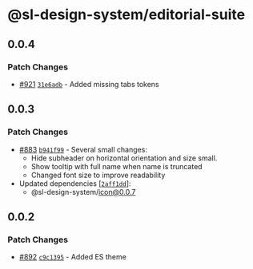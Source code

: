 # @sl-design-system/editorial-suite

## 0.0.4

### Patch Changes

- [#921](https://github.com/sl-design-system/components/pull/921) [`31e6adb`](https://github.com/sl-design-system/components/commit/31e6adb4272490837d9adb4aec2343b960edd436) - Added missing tabs tokens

## 0.0.3

### Patch Changes

- [#883](https://github.com/sl-design-system/components/pull/883) [`b941f99`](https://github.com/sl-design-system/components/commit/b941f9943782a5a823bac0bf8433bb77c664e752) - Several small changes:
  - Hide subheader on horizontal orientation and size small.
  - Show tooltip with full name when name is truncated
  - Changed font size to improve readability
- Updated dependencies [[`2aff1dd`](https://github.com/sl-design-system/components/commit/2aff1dd7aa946cb2ee998d7d121ab585ca9ad39b)]:
  - @sl-design-system/icon@0.0.7

## 0.0.2

### Patch Changes

- [#892](https://github.com/sl-design-system/components/pull/892) [`c9c1395`](https://github.com/sl-design-system/components/commit/c9c1395c60eeb958dd25098e85c94818fac635bc) - Added ES theme
